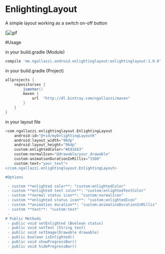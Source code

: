 # EnlightingLayout
A simple layout working as a switch on-off button

[![gif](https://github.com/ngallazzi/EnlightingLayout/blob/master/demo.gif)

#Usage

in your build.gradle (Module)
```groovy
compile 'me.ngallazzi.android.enlightinglayout:enlightinglayout:1.0.0'
```

in your build.gradle (Project)
```groovy
allprojects {
    repositories {
        jcenter()
        maven {
            url  "http://dl.bintray.com/ngallazzi/maven"
        }
    }
}
```
in your layout file
```groovy
<com.ngallazzi.enlightinglayout.EnlightingLayout
	android:id="@+id/myEnlightingLayoutK"
	android:layout_width="96dp"
	android:layout_height="96dp"
	custom:enlightedColor="#E91E63"
	custom:normalIcon="@drawable/your_drawable"
	custom:animationDurationInMillis="1500"
	custom:text="your_text">
</com.ngallazzi.enlightinglayout.EnlightingLayout>

#Options

 - custom **enlighted color**: "custom:enlightedColor"
 - custom **enlighted text color**: "custom:enlightedTextColor"
 - custom **normal status icon**: "custom:normalIcon"
 - custom **enlighted status icon**: "custom:enlightedIcon"
 - custom **animation duration**: "custom:animationDurationInMillis"
 - custom **text**: "custom:text"
 - 
# Public Methods
 - public void setEnlighted (Boolean status)
 - public void setText (String text)
 - public void setImage(Drawable drawable)
 - public boolean isEnlighted()
 - public void showProgressBar()
 - public void hideProgressBar()
